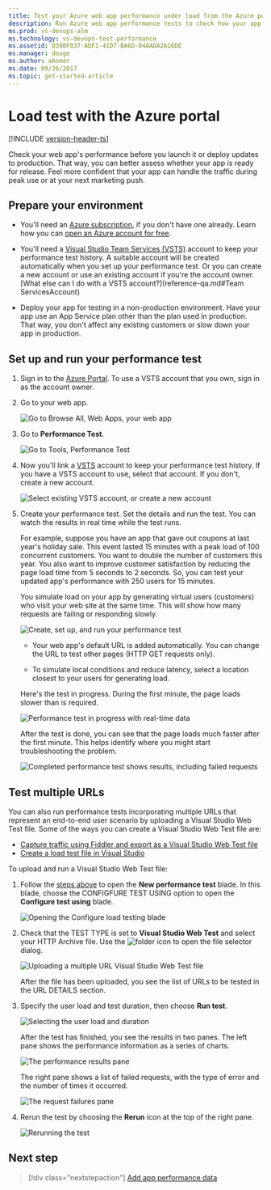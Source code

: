 ```yaml
---
title: Test your Azure web app performance under load from the Azure portal
description: Run Azure web app performance tests to check how your app handles user load. Measure response time and find failures that might indicate problems.
ms.prod: vs-devops-alm
ms.technology: vs-devops-test-performance
ms.assetid: D39BF037-ADF1-41D7-BA6D-84AADA2A16DE
ms.manager: douge
ms.author: ahomer
ms.date: 09/26/2017
ms.topic: get-started-article
---
```


# Load test with the Azure portal

[!INCLUDE [version-header-ts](_shared/version-header-ts.md)] 

Check your web app's performance before you launch it or deploy updates to production. 
That way, you can better assess whether your app is ready for release. Feel more
confident that your app can handle the traffic during peak use or at your next marketing push.

<a name="preparetests"></a>
## Prepare your environment

* You'll need an [Azure subscription](https://account.windowsazure.com/subscriptions), 
  if you don't have one already. Learn how you can 
  [open an Azure account for free](https://azure.microsoft.com/pricing/free-trial/?WT.mc_id=A261C142F).

* You'll need a [Visual Studio Team Services (VSTS)](https://www.visualstudio.com/products/what-is-visual-studio-online-vs) 
  account to keep your performance test history. A suitable account will be created 
  automatically when you set up your performance test. Or you can create a new account 
  or use an existing account if you're the account owner. 
  [What else can I do with a VSTS account?](reference-qa.md#Team ServicesAccount)

* Deploy your app for testing in a non-production environment. 
  Have your app use an App Service plan other than the plan used in production. 
  That way, you don't affect any existing customers or slow down your app in production. 

<a name="singletest"></a>
## Set up and run your performance test

1. Sign in to the [Azure Portal](https://portal.azure.com). 
   To use a VSTS account that you own, 
   sign in as the account owner.

1. Go to your web app.

   ![Go to Browse All, Web Apps, your web app](_img/app-service-web-app-performance-test/azure-np-web-apps.png)

1. Go to **Performance Test**.

   ![Go to Tools, Performance Test](_img/app-service-web-app-performance-test/azure-np-web-app-details-tools-expanded.png)
 
1. Now you'll link a [VSTS](https://www.visualstudio.com/products/what-is-visual-studio-online-vs) 
   account to keep your performance test history.
   If you have a VSTS account to use, select that account. If you don't, create a new account.

   ![Select existing VSTS account, or create a new account](_img/app-service-web-app-performance-test/azure-np-no-vso-account.png)

1. Create your performance test. Set the details and run the test. 
   You can watch the results in real time while the test runs.

   For example, suppose you have an app that gave out coupons at last year's holiday sale. 
   This event lasted 15 minutes with a peak load of 100 concurrent customers. 
   You want to double the number of customers this year. You also want to improve 
   customer satisfaction by reducing the page load time from 5 seconds to 2 seconds. 
   So, you can test your updated app's performance with 250 users for 15 minutes.

   You simulate load on your app by generating virtual users (customers) 
   who visit your web site at the same time. This will show how many 
   requests are failing or responding slowly.

   ![Create, set up, and run your performance test](_img/app-service-web-app-performance-test/azure-np-new-performance-test.png)

   * Your web app's default URL is added automatically. 
     You can change the URL to test other pages (HTTP GET requests only).

   * To simulate local conditions and reduce latency, 
     select a location closest to your users for generating load.

   Here's the test in progress. During the first minute, 
   the page loads slower than is required.

   ![Performance test in progress with real-time data](_img/app-service-web-app-performance-test/azure-np-running-perf-test.png)

   After the test is done, you can see that the page loads much faster 
   after the first minute. This helps identify where you might start troubleshooting the problem.

   ![Completed performance test shows results, including failed requests](_img/app-service-web-app-performance-test/azure-np-perf-test-done.png)

<a name="multitest"></a>
## Test multiple URLs

You can also run performance tests incorporating multiple URLs
that represent an end-to-end user scenario by uploading a Visual
Studio Web Test file. Some of the ways you can create a
Visual Studio Web Test file are:

* [Capture traffic using Fiddler and export as a Visual Studio Web Test file](http://docs.telerik.com/fiddler/Save-And-Load-Traffic/Tasks/VSWebTest)
* [Create a load test file in Visual Studio](run-performance-tests-app-before-release.md)

To upload and run a Visual Studio Web Test file:
 
1. Follow the [steps above](#singletest) to open the **New performance test** blade.
   In this blade, choose the CONFIGFURE TEST USING option to open the 
   **Configure test using** blade.  

   ![Opening the Configure load testing blade](_img/app-service-web-app-performance-test/multiple-01-authoring-blade.png)

1. Check that the TEST TYPE is set to **Visual Studio Web Test** and select your HTTP Archive file.
   Use the ![folder](_img/app-service-web-app-performance-test/multiple-folder-icon.png) icon to open the file selector dialog.

   ![Uploading a multiple URL Visual Studio Web Test file](_img/app-service-web-app-performance-test/multiple-01-authoring-blade2.png)

   After the file has been uploaded, you see the list of URLs to be tested in the URL DETAILS section.
 
1. Specify the user load and test duration, then choose **Run test**.

   ![Selecting the user load and duration](_img/app-service-web-app-performance-test/multiple-01-authoring-blade3.png)

   After the test has finished, you see the results in two panes. The left pane
   shows the performance information as a series of charts.

   ![The performance results pane](_img/app-service-web-app-performance-test/multiple-01a-results.png)

   The right pane shows a list of failed requests, with the type of error and the number
   of times it occurred.

   ![The request failures pane](_img/app-service-web-app-performance-test/multiple-01b-results.png)

1. Rerun the test by choosing the **Rerun** icon at the top of the right pane.

   ![Rerunning the test](_img/app-service-web-app-performance-test/multiple-rerun-test.png)

## Next step

> [!div class="nextstepaction"]
> [Add app performance data](get-performance-data-for-load-tests.md)
